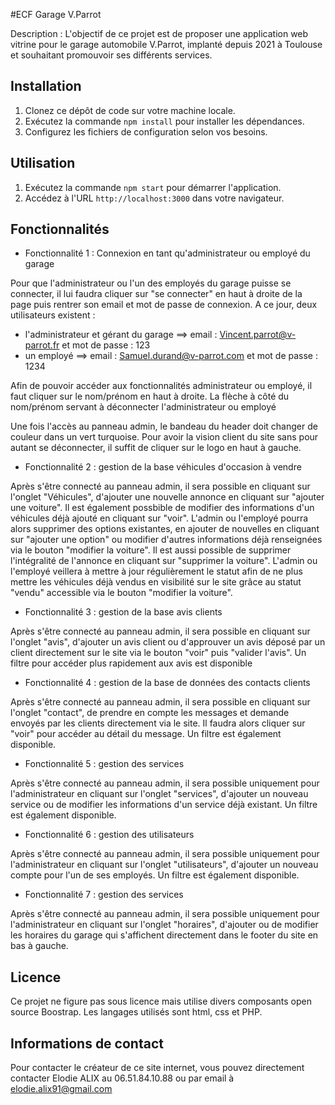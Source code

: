 #ECF Garage V.Parrot 

Description : L'objectif de ce projet est de proposer une application web vitrine pour le garage automobile V.Parrot, implanté depuis 2021 à Toulouse et souhaitant promouvoir ses différents services. 

## Installation

1. Clonez ce dépôt de code sur votre machine locale.
2. Exécutez la commande `npm install` pour installer les dépendances.
3. Configurez les fichiers de configuration selon vos besoins.

## Utilisation

1. Exécutez la commande `npm start` pour démarrer l'application.
2. Accédez à l'URL `http://localhost:3000` dans votre navigateur.

## Fonctionnalités 

- Fonctionnalité 1 : Connexion en tant qu'administrateur ou employé du garage 

Pour que l'administrateur ou l'un des employés du garage puisse se connecter, il lui faudra cliquer sur "se connecter" en haut à droite de la page puis rentrer son email et mot de passe de connexion. 
A ce jour, deux utilisateurs existent : 
- l'administrateur et gérant du garage ==> email : Vincent.parrot@v-parrot.fr et mot de passe : 123
- un employé ==> email : Samuel.durand@v-parrot.com et mot de passe : 1234


Afin de pouvoir accéder aux fonctionnalités administrateur ou employé, il faut cliquer sur le nom/prénom en haut à droite. 
La flèche à côté du nom/prénom servant à déconnecter l'administrateur ou employé

Une fois l'accès au panneau admin, le bandeau du header doit changer de couleur dans un vert turquoise. 
Pour avoir la vision client du site sans pour autant se déconnecter, il suffit de cliquer sur le logo en haut à gauche. 

- Fonctionnalité 2 : gestion de la base véhicules d'occasion à vendre

Après s'être connecté au panneau admin, il sera possible en cliquant sur l'onglet "Véhicules", d'ajouter une nouvelle annonce en cliquant sur "ajouter une voiture". 
Il est également possbible de modifier des informations d'un véhicules déjà ajouté en cliquant sur "voir". L'admin ou l'employé pourra alors supprimer des options existantes, en ajouter de nouvelles en cliquant sur "ajouter une option" ou modifier d'autres informations déjà renseignées via le bouton "modifier la voiture". Il est aussi possible de supprimer l'intégralité de l'annonce en cliquant sur "supprimer la voiture". 
L'admin ou l'employé veillera à mettre à jour régulièrement le statut afin de ne plus mettre les véhicules déjà vendus en visibilité sur le site grâce au statut "vendu" accessible via le bouton "modifier la voiture". 

- Fonctionnalité 3 : gestion de la base avis clients 

Après s'être connecté au panneau admin, il sera possible en cliquant sur l'onglet "avis", d'ajouter un avis client ou d'approuver un avis déposé par un client directement sur le site via le bouton "voir" puis "valider l'avis". 
Un filtre pour accéder plus rapidement aux avis est disponible 

- Fonctionnalité 4 : gestion de la base de données des contacts clients 

Après s'être connecté au panneau admin, il sera possible en cliquant sur l'onglet "contact", de prendre en compte les messages et demande envoyés par les clients directement via le site. Il faudra alors cliquer sur "voir" pour accéder au détail du message. 
Un filtre est également disponible.

- Fonctionnalité 5 : gestion des services 

Après s'être connecté au panneau admin, il sera possible uniquement pour l'administrateur en cliquant sur l'onglet "services", d'ajouter un nouveau service ou de modifier les informations d'un service déjà existant. 
Un filtre est également disponible.

- Fonctionnalité 6 : gestion des utilisateurs 

Après s'être connecté au panneau admin, il sera possible uniquement pour l'administrateur en cliquant sur l'onglet "utilisateurs", d'ajouter un nouveau compte pour l'un de ses employés. 
Un filtre est également disponible.

- Fonctionnalité 7 : gestion des services 

Après s'être connecté au panneau admin, il sera possible uniquement pour l'administrateur en cliquant sur l'onglet "horaires", d'ajouter ou de modifier les horaires du garage qui s'affichent directement dans le footer du site en bas à gauche. 

## Licence 

Ce projet ne figure pas sous licence mais utilise divers composants open source Boostrap. 
Les langages utilisés sont html, css et PHP. 

## Informations de contact 

Pour contacter le créateur de ce site internet, vous pouvez directement contacter Elodie ALIX au 06.51.84.10.88 ou par email à elodie.alix91@gmail.com
